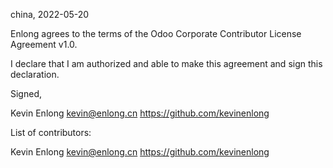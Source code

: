 china, 2022-05-20

Enlong agrees to the terms of the Odoo Corporate Contributor License Agreement v1.0.

I declare that I am authorized and able to make this agreement and sign this declaration.

Signed,

Kevin Enlong kevin@enlong.cn https://github.com/kevinenlong

List of contributors:

Kevin Enlong kevin@enlong.cn https://github.com/kevinenlong